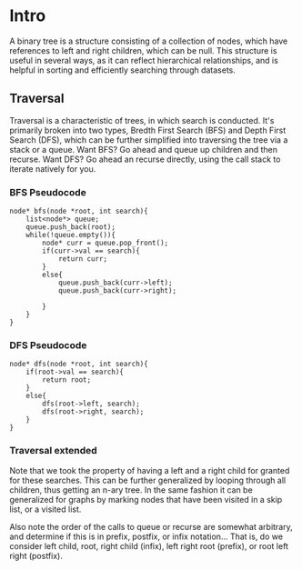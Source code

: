 # Intro

A binary tree is a structure consisting of a collection of nodes, which have references to left and right children, which can be null.  This structure is useful in several ways, as it can reflect hierarchical relationships, and is helpful in sorting and efficiently searching through datasets.

## Traversal

Traversal is a characteristic of trees, in which search is conducted.  It's primarily broken into two types, Bredth First Search (BFS) and Depth First Search (DFS), which can be further simplified into traversing the tree via a stack or a queue.  Want BFS?  Go ahead and queue up children and then recurse.  Want DFS?  Go ahead an recurse directly, using the call stack to iterate natively for you.

### BFS Pseudocode

    node* bfs(node *root, int search){
        list<node*> queue;
        queue.push_back(root);
        while(!queue.empty()){
            node* curr = queue.pop_front();
            if(curr->val == search){
                return curr;
            }
            else{
                queue.push_back(curr->left);
                queue.push_back(curr->right);

            }
        }
    }

### DFS Pseudocode

    node* dfs(node *root, int search){
        if(root->val == search){
            return root;
        }
        else{
            dfs(root->left, search);
            dfs(root->right, search);
        }
    }

### Traversal extended

Note that we took the property of having a left and a right child for granted for these searches.  This can be further generalized by looping through all children, thus getting an n-ary tree.  In the same fashion it can be generalized for graphs by marking nodes that have been visited in a skip list, or a visited list.

Also note the order of the calls to queue or recurse are somewhat arbitrary, and determine if this is in prefix, postfix, or infix notation...  That is, do we consider left child, root, right child (infix), left right root (prefix), or root left right (postfix).